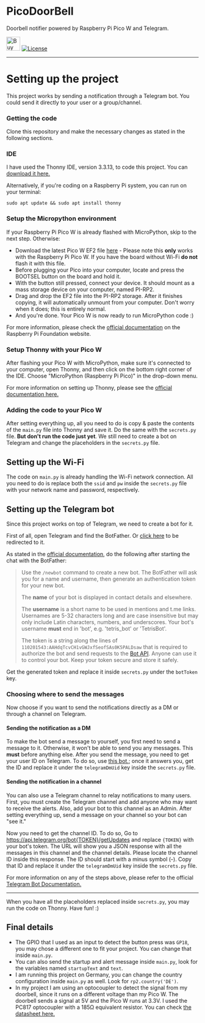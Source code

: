 # PicoDoorBell

Doorbell notifier powered by Raspberry Pi Pico W and Telegram.

<a href='https://ko-fi.com/A623L7G' target='_blank'><img height='36' style='border:0px;height:36px;' src='https://az743702.vo.msecnd.net/cdn/kofi1.png?v=f' border='0' alt='Buy Me a Coffee at ko-fi.com' /></a> 
[![License](https://img.shields.io/badge/license-MIT-blue.svg)](https://raw.githubusercontent.com/Mauker1/PicoDoorBell/main/LICENSE)

---

# Setting up the project

This project works by sending a notification through a Telegram bot. You could send it directly to your user or a group/channel.

### Getting the code

Clone this repository and make the necessary changes as stated in the following sections.

### IDE

I have used the Thonny IDE, version 3.3.13, to code this project. You can [download it here.](https://thonny.org/)

Alternatively, if you're coding on a Raspberry Pi system, you can run on your terminal:

```
sudo apt update && sudo apt install thonny
```

### Setup the Micropython environment

If your Raspberry Pi Pico W is already flashed with MicroPython, skip to the next step. Otherwise:

- Download the latest Pico W EF2 file [here](https://micropython.org/download/rp2-pico-w/rp2-pico-w-latest.uf2) - Please note this **only** works with the Raspberry Pi Pico W. If you have the board without Wi-Fi **do not** flash it with this file.
- Before plugging your Pico into your computer, locate and press the BOOTSEL button on the board and hold it.
- With the button still pressed, connect your device. It should mount as a mass storage device on your computer, named PI-RP2.
- Drag and drop the EF2 file into the PI-RP2 storage. After it finishes copying, it will automatically unmount from your computer. Don't worry when it does; this is entirely normal.
- And you're done. Your Pico W is now ready to run MicroPython code :)

For more information, please check the [official documentation](https://www.raspberrypi.com/documentation/microcontrollers/micropython.html) on the Raspberry Pi Foundation website.

### Setup Thonny with your Pico W

After flashing your Pico W with MicroPython, make sure it's connected to your computer, open Thonny, and then click on the bottom right corner of the IDE. Choose "MicroPython (Raspberry Pi Pico)" in the drop-down menu.

For more information on setting up Thonny, please see the [official documentation here.](https://datasheets.raspberrypi.com/pico/raspberry-pi-pico-python-sdk.pdf)

### Adding the code to your Pico W

After setting everything up, all you need to do is copy & paste the contents of the `main.py` file into Thonny and save it. Do the same with the `secrets.py` file. **But don't run the code just yet**. We still need to create a bot on Telegram and change the placeholders in the `secrets.py` file.

## Setting up the Wi-Fi

The code on `main.py` is already handling the Wi-Fi network connection. All you need to do is replace both the `ssid` and `pw` inside the `secrets.py` file with your network name and password, respectively.

## Setting up the Telegram bot

Since this project works on top of Telegram, we need to create a bot for it.

First of all, open Telegram and find the BotFather. Or [click here](https://t.me/botfather) to be redirected to it.

As stated in the [official documentation](https://core.telegram.org/bots#6-botfather), do the following after starting the chat with the BotFather:

> Use the `/newbot` command to create a new bot. The BotFather will ask you for a name and username, then generate an authentication token for your new bot.
> 
> The **name** of your bot is displayed in contact details and elsewhere.
>
> The **username** is a short name to be used in mentions and t.me links. Usernames are 5-32 characters long and are case insensitive but may only include Latin characters, numbers, and underscores. Your bot's username **must** end in 'bot', e.g. 'tetris_bot' or 'TetrisBot'.
>
> The token is a string along the lines of `110201543:AAHdqTcvCH1vGWJxfSeofSAs0K5PALDsaw` that is required to authorize the bot and send requests to the [Bot API](https://core.telegram.org/bots/api). Anyone can use it to control your bot. Keep your token secure and store it safely.

Get the generated token and replace it inside `secrets.py` under the `botToken` key.

### Choosing where to send the messages

Now choose if you want to send the notifications directly as a DM or through a channel on Telegram.

#### Sending the notification as a DM

To make the bot send a message to yourself, you first need to send a message to it. Otherwise, it won't be able to send you any messages. This **must**  before anything else. After you send the message, you need to get your user ID on Telegram. To do so, use [this bot.](https://t.me/userinfobot); once it answers you, get the ID and replace it under the `telegramDmUid` key inside the `secrets.py` file.

#### Sending the notification in a channel

You can also use a Telegram channel to relay notifications to many users. First, you must create the Telegram channel and add anyone who may want to receive the alerts. Also, add your bot to this channel as an Admin. After setting everything up, send a message on your channel so your bot can "see it."

Now you need to get the channel ID. To do so, Go to https://api.telegram.org/bot{TOKEN}/getUpdates and replace `{TOKEN}` with your bot's token. The URL will show you a JSON response with all the messages in this channel and the channel details. Please locate the channel ID inside this response. The ID should start with a minus symbol (-). Copy that ID and replace it under the `telegramDmUid` key inside the `secrets.py` file.

For more information on any of the steps above, please refer to the official [Telegram Bot Documentation.](https://core.telegram.org/bots)

---

When you have all the placeholders replaced inside `secrets.py`, you may run the code on Thonny. Have fun! :)

## Final details 

- The GPIO that I used as an input to detect the button press was `GP18`, you may chose a different one to fit your project. You can change that inside `main.py`.
- You can also send the startup and alert message inside `main.py`, look for the variables named `startupText` and `text`.
- I am running this project on Germany, you can change the country configuration inside `main.py` as well. Look for `rp2.country('DE')`.
- In my project I am using an optocoupler to detect the signal from my doorbell, since it runs on a different voltage than my Pico W. The doorbell sends a signal at 5V and the Pico W runs at 3.3V. I used the PC817 optocoupler with a 185Ω equivalent resistor. You can check [the datasheet here.](https://www.farnell.com/datasheets/73758.pdf)
